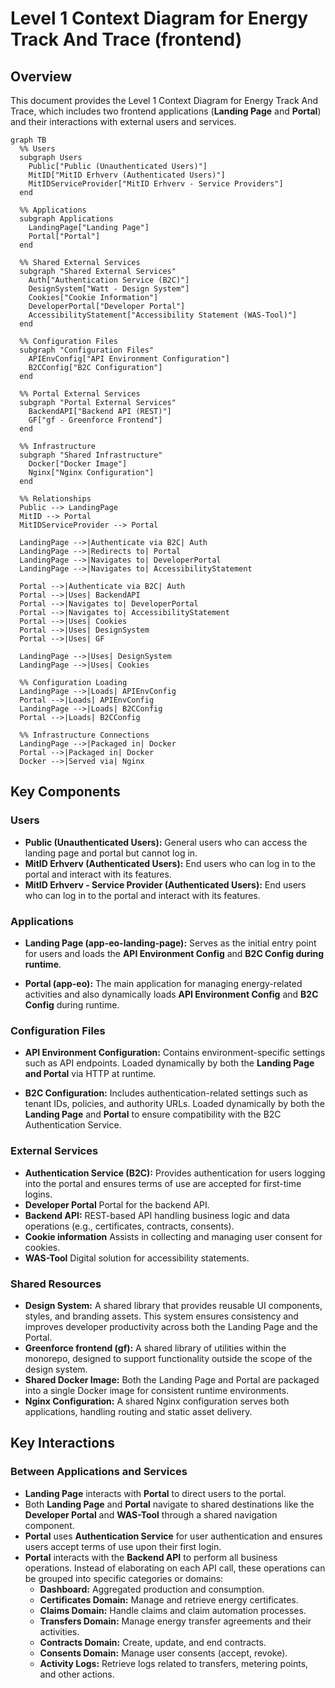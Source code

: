# Level 1 Context Diagram for Energy Track And Trace (frontend)

## Overview

This document provides the Level 1 Context Diagram for Energy Track And Trace, which includes two frontend applications (**Landing Page** and **Portal**) and their interactions with external users and services.

```mermaid
graph TB
  %% Users
  subgraph Users
    Public["Public (Unauthenticated Users)"]
    MitID["MitID Erhverv (Authenticated Users)"]
    MitIDServiceProvider["MitID Erhverv - Service Providers"]
  end

  %% Applications
  subgraph Applications
    LandingPage["Landing Page"]
    Portal["Portal"]
  end

  %% Shared External Services
  subgraph "Shared External Services"
    Auth["Authentication Service (B2C)"]
    DesignSystem["Watt - Design System"]
    Cookies["Cookie Information"]
    DeveloperPortal["Developer Portal"]
    AccessibilityStatement["Accessibility Statement (WAS-Tool)"]
  end

  %% Configuration Files
  subgraph "Configuration Files"
    APIEnvConfig["API Environment Configuration"]
    B2CConfig["B2C Configuration"]
  end

  %% Portal External Services
  subgraph "Portal External Services"
    BackendAPI["Backend API (REST)"]
    GF["gf - Greenforce Frontend"]
  end

  %% Infrastructure
  subgraph "Shared Infrastructure"
    Docker["Docker Image"]
    Nginx["Nginx Configuration"]
  end

  %% Relationships
  Public --> LandingPage
  MitID --> Portal
  MitIDServiceProvider --> Portal

  LandingPage -->|Authenticate via B2C| Auth
  LandingPage -->|Redirects to| Portal
  LandingPage -->|Navigates to| DeveloperPortal
  LandingPage -->|Navigates to| AccessibilityStatement

  Portal -->|Authenticate via B2C| Auth
  Portal -->|Uses| BackendAPI
  Portal -->|Navigates to| DeveloperPortal
  Portal -->|Navigates to| AccessibilityStatement
  Portal -->|Uses| Cookies
  Portal -->|Uses| DesignSystem
  Portal -->|Uses| GF

  LandingPage -->|Uses| DesignSystem
  LandingPage -->|Uses| Cookies

  %% Configuration Loading
  LandingPage -->|Loads| APIEnvConfig
  Portal -->|Loads| APIEnvConfig
  LandingPage -->|Loads| B2CConfig
  Portal -->|Loads| B2CConfig

  %% Infrastructure Connections
  LandingPage -->|Packaged in| Docker
  Portal -->|Packaged in| Docker
  Docker -->|Served via| Nginx

```

## Key Components

### Users

- **Public (Unauthenticated Users):** General users who can access the landing page and portal but cannot log in.
- **MitID Erhverv (Authenticated Users):** End users who can log in to the portal and interact with its features.
- **MitID Erhverv - Service Provider (Authenticated Users):** End users who can log in to the portal and interact with its features.

### Applications

- **Landing Page (app-eo-landing-page):** Serves as the initial entry point for users and loads the **API Environment Config** and **B2C Config during runtime**.

- **Portal (app-eo):** The main application for managing energy-related activities and also dynamically loads **API Environment Config** and **B2C Config** during runtime.

### Configuration Files

- **API Environment Configuration:** Contains environment-specific settings such as API endpoints. Loaded dynamically by both the **Landing Page and Portal** via HTTP at runtime.

- **B2C Configuration:** Includes authentication-related settings such as tenant IDs, policies, and authority URLs. Loaded dynamically by both the **Landing Page** and **Portal** to ensure compatibility with the B2C Authentication Service.

### External Services

- **Authentication Service (B2C):** Provides authentication for users logging into the portal and ensures terms of use are accepted for first-time logins.
- **Developer Portal** Portal for the backend API.
- **Backend API:** REST-based API handling business logic and data operations (e.g., certificates, contracts, consents).
- **Cookie information** Assists in collecting and managing user consent for cookies.
- **WAS-Tool** Digital solution for accessibility statements.

### Shared Resources

- **Design System:** A shared library that provides reusable UI components, styles, and branding assets. This system ensures consistency and improves developer productivity across both the Landing Page and the Portal.
- **Greenforce frontend (gf):** A shared library of utilities within the monorepo, designed to support functionality outside the scope of the design system.
- **Shared Docker Image:** Both the Landing Page and Portal are packaged into a single Docker image for consistent runtime environments.
- **Nginx Configuration:** A shared Nginx configuration serves both applications, handling routing and static asset delivery.

## Key Interactions

### Between Applications and Services

- **Landing Page** interacts with **Portal** to direct users to the portal.
- Both **Landing Page** and **Portal** navigate to shared destinations like the **Developer Portal** and **WAS-Tool** through a shared navigation component.
- **Portal** uses **Authentication Service** for user authentication and ensures users accept terms of use upon their first login.
- **Portal** interacts with the **Backend API** to perform all business operations. Instead of elaborating on each API call, these operations can be grouped into specific categories or domains:
  * **Dashboard:** Aggregated production and consumption.
  * **Certificates Domain:** Manage and retrieve energy certificates.
  * **Claims Domain:** Handle claims and claim automation processes.
  * **Transfers Domain:** Manage energy transfer agreements and their activities.
  * **Contracts Domain:** Create, update, and end contracts.
  * **Consents Domain:** Manage user consents (accept, revoke).
  * **Activity Logs:** Retrieve logs related to transfers, metering points, and other actions.
